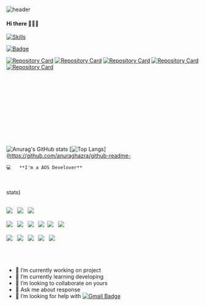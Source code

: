 ![header](https://capsule-render.vercel.app/api?type=waving&color=auto&height=200&section=header&text=%20&fontSize=90)
#### Hi there 👋👩‍💻




[![Skills](https://widget.realdeveloper.pro/api/top?stack=Kotlin,Java,MariaDB)](https://github.com/janghyunmin)




[![Badge](https://widget.realdeveloper.pro/api/badge?title=Skills&badges=Kotlin,Java,React-Native,PHP,Python,C,JavaScript,Firebase,Apache,MariaDB,MySQL)](https://github.com/janghyunmin)

[![Repository Card](https://widget.realdeveloper.pro/api/card?user=janghyunmin&repo=stockInfomation)](https://github.com/janghyunmin/stockInfomation)
[![Repository Card](https://widget.realdeveloper.pro/api/card?user=janghyunmin&repo=StockApp)](https://github.com/janghyunmin/StockApp)
[![Repository Card](https://widget.realdeveloper.pro/api/card?user=janghyunmin&repo=MoneyPot)](https://github.com/janghyunmin/MoneyPot)
[![Repository Card](https://widget.realdeveloper.pro/api/card?user=janghyunmin&repo=piece-v1)](https://github.com/janghyunmin/piece-v1.git)
[![Repository Card](https://widget.realdeveloper.pro/api/card?user=janghyunmin&repo=PIECE_Local)](https://github.com/janghyunmin/PIECE_Local)


<br>
<br>
<br>
<br>
<br>


<!-- ![janghyunmin github stats](https://github-readme-stats.vercel.app/api?username=janghyunmin&show_icons=true&theme=highcontrast) -->

<br>
<br>
<br>
<br>
<br>

![Anurag's GitHub stats](https://github-readme-stats.vercel.app/api?username=janghyunmin&show_icons=true&theme=radical)
[![Top Langs](https://github-readme-stats.vercel.app/api/top-langs/?username=janghyunmin&layout=compact)](https://github.com/anuraghazra/github-readme-
<pre><code>💻   **I'm a AOS Develover**        </code></pre>

<br>

stats)
</br>
</br>
<p align="left">
<img src="https://img.shields.io/badge/Android-3DDC84?style=flat-square&logo=Android&logoColor=white"/></a> &nbsp
<img src="https://img.shields.io/badge/MariaDB-1F305F?style=flat-square&logo=MariaDB&logoColor=white"/></a> &nbsp 
<img src="https://img.shields.io/badge/MySQL-4479A1?style=flat-square&logo=MySQL&logoColor=white"/></a> &nbsp </br>

</br>
<img src="https://img.shields.io/badge/Kotlin-0095D5?style=flat-square&logo=Kotlin&logoColor=white"/></a> &nbsp
<img src="https://img.shields.io/badge/Java-007396?style=flat-square&logo=Java&logoColor=white"/></a> &nbsp
<img src="https://img.shields.io/badge/PHP-777BB4?style=flat-square&logo=php&logoColor=white"/></a> &nbsp 
<img src="https://img.shields.io/badge/Python-3766AB?style=flat-square&logo=Python&logoColor=white"/></a>&nbsp 
<img src="https://img.shields.io/badge/JavaScript-F7DF1E?style=flat-square&logo=JavaScript&logoColor=white"/></a> &nbsp
<img src="https://img.shields.io/badge/c++-00599C?style=flat-square&logo=c%2B%2B&logoColor=white"/></a> &nbsp </br>

</br>
<img src="https://img.shields.io/badge/Apache-339933?style=flat-square&logo=Apache&logoColor=white"/></a> &nbsp
<img src="https://img.shields.io/badge/Node.js-339933?style=flat-square&logo=Node.js&logoColor=white"/></a> &nbsp
<img src="https://img.shields.io/badge/Firebase-4479A1?style=flat-square&logo=Firebase&logoColor=#FFCA28"/></a> &nbsp 
<img src="https://img.shields.io/badge/HTML5-E34F26?style=flat-square&logo=HTML5&logoColor=white"/></a> &nbsp 
<img src="https://img.shields.io/badge/CSS3-1572B6?style=flat-square&logo=CSS3&logoColor=white"/></a> &nbsp  </br>

<br>
<br>
<br>

- 🔭 I’m currently working on project
- 🌱 I’m currently learning developing
- 👯 I’m looking to collaborate on yours
- 💬 Ask me about response
- 🤔 I’m looking for help with [![Gmail Badge](https://img.shields.io/badge/Naver-2DB400?style=flat-square&logo=Naver&logoColor=white&link=mailto:gusals456@naver.com)](mailto:gusals456@naver.com)






<!--![Top Langs](https://github-readme-stats.vercel.app/api/top-langs/?username=janghyunmin&show_icons=true&theme=highcontrast&hide=python&layout=compact) -->

